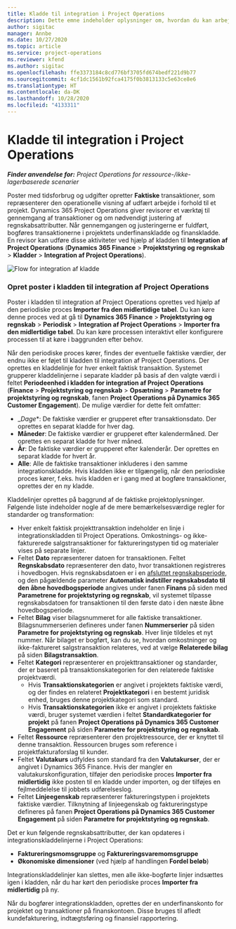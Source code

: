 ```yaml
---
title: Kladde til integration i Project Operations
description: Dette emne indeholder oplysninger om, hvordan du kan arbejde med kladden til integration i Project Operations.
author: sigitac
manager: Annbe
ms.date: 10/27/2020
ms.topic: article
ms.service: project-operations
ms.reviewer: kfend
ms.author: sigitac
ms.openlocfilehash: ffe3373184c8cd776bf3705fd674bedf221d9b77
ms.sourcegitcommit: 4cf1dc1561b92fca4175f0b3813133c5e63ce8e6
ms.translationtype: HT
ms.contentlocale: da-DK
ms.lasthandoff: 10/28/2020
ms.locfileid: "4133311"
---
```

# <a name="integration-journal-in-project-operations"></a>Kladde til integration i Project Operations

_**Finder anvendelse for:** Project Operations for ressource-/ikke-lagerbaserede scenarier_

Poster med tidsforbrug og udgifter opretter **Faktiske** transaktioner, som repræsenterer den operationelle visning af udfært arbejde i forhold til et projekt. Dynamics 365 Project Operations giver revisorer et værktøj til gennemgang af transaktioner og om nødvendigt justering af regnskabsattributter. Når gennemgangen og justeringerne er fuldført, bogføres transaktionerne i projektets underfinanskladde og finanskladde. En revisor kan udføre disse aktiviteter ved hjælp af kladden til **Integration af Project Operations** (**Dynamics 365 Finance** > **Projektstyring og regnskab** > **Kladder** > **Integration af Project Operations**).

![Flow for integration af kladde](./media/IntegrationJournal.png)

### <a name="create-records-in-the-project-operations-integration-journal"></a>Opret poster i kladden til integration af Project Operations

Poster i kladden til integration af Project Operations oprettes ved hjælp af den periodiske proces **Importer fra den midlertidige tabel**. Du kan køre denne proces ved at gå til **Dynamics 365 Finance** > **Projektstyring og regnskab** > **Periodisk** > **Integration af Project Operations** > **Importer fra den midlertidige tabel**. Du kan køre processen interaktivt eller konfigurere processen til at køre i baggrunden efter behov.

Når den periodiske proces kører, findes der eventuelle faktiske værdier, der endnu ikke er føjet til kladden til integration af Project Operations. Der oprettes en kladdelinje for hver enkelt faktisk transaktion.
Systemet grupperer kladdelinjerne i separate kladder på basis af den valgte værdi i feltet **Periodeenhed i kladden for integration af Project Operations** (**Finance** > **Projektstyring og regnskab** > **Opsætning** > **Parametre for projektstyring og regnskab**, fanen **Project Operations på Dynamics 365 Customer Engagement**). De mulige værdier for dette felt omfatter:

  - _*Dage**: De faktiske værdier er grupperet efter transaktionsdato. Der oprettes en separat kladde for hver dag.
  - **Måneder**: De faktiske værdier er grupperet efter kalendermåned. Der oprettes en separat kladde for hver måned.
  - **År**: De faktiske værdier er grupperet efter kalenderår. Der oprettes en separat kladde for hvert år.
  - **Alle**: Alle de faktiske transaktioner inkluderes i den samme integrationskladde. Hvis kladden ikke er tilgængelig, når den periodiske proces kører, f.eks. hvis kladden er i gang med at bogføre transaktioner, oprettes der en ny kladde.

Kladdelinjer oprettes på baggrund af de faktiske projektoplysninger. Følgende liste indeholder nogle af de mere bemærkelsesværdige regler for standarder og transformation:

  - Hver enkelt faktisk projekttransaktion indeholder en linje i integrationskladden til Project Operations. Omkostnings- og ikke-fakturerede salgstransaktioner for faktureringstypen tid og materialer vises på separate linjer.
  - Feltet **Dato** repræsenterer datoen for transaktionen. Feltet **Regnskabsdato** repræsenterer den dato, hvor transaktionen registreres i hovedbogen. Hvis regnskabsdatoen er i en [afsluttet regnskabsperiode](https://docs.microsoft.com/dynamics365/finance/general-ledger/close-general-ledger-at-period-end), og den pågældende parameter **Automatisk indstiller regnskabsdato til den åbne hovedbogsperiode** angives under fanen **Finans** på siden med **Parametrene for projektstyring og regnskab**, vil systemet tilpasse regnskabsdatoen for transaktionen til den første dato i den næste åbne hovedbogsperiode.
  - Feltet **Bilag** viser bilagsnummeret for alle faktiske transaktioner. Bilagsnummerserien defineres under fanen **Nummerserier** på siden **Parametre for projektstyring og regnskab**. Hver linje tildeles et nyt nummer. Når bilaget er bogført, kan du se, hvordan omkostninger og ikke-faktureret salgstransaktion relateres, ved at vælge **Relaterede bilag** på siden **Bilagstransaktion**.
  - Feltet **Kategori** repræsenterer en projekttransaktioner og standarder, der er baseret på transaktionskategorien for den relaterede faktiske projektværdi.
    - Hvis **Transaktionskategorien** er angivet i projektets faktiske værdi, og der findes en relateret **Projektkategori** i en bestemt juridisk enhed, bruges denne projektkategori som standard.
    - Hvis **Transaktionskategorien** ikke er angivet i projektets faktiske værdi, bruger systemet værdien i feltet **Standardkategorier for projekt** på fanen **Project Operations på Dynamics 365 Customer Engagement** på siden **Parametre for projektstyring og regnskab**.
  - Feltet **Ressource** repræsenterer den projektressource, der er knyttet til denne transaktion. Ressourcen bruges som reference i projektfakturaforslag til kunder.
  - Feltet **Valutakurs** udfyldes som standard fra den **Valutakurser**, der er angivet i Dynamics 365 Finance. Hvis der mangler en valutakurskonfiguration, tilføjer den periodiske proces **Importer fra midlertidig** ikke posten til en kladde under importen, og der tilføjes en fejlmeddelelse til jobbets udførelseslog.
  - Feltet **Linjeegenskab** repræsenterer faktureringstypen i projektets faktiske værdier. Tilknytning af linjeegenskab og faktureringstype defineres på fanen **Project Operations på Dynamics 365 Customer Engagement** på siden **Parametre for projektstyring og regnskab**.

Det er kun følgende regnskabsattributter, der kan opdateres i integrationskladdelinjerne i Project Operations:

- **Faktureringsmomsgruppe** og **Faktureringsvaremomsgruppe**
- **Økonomiske dimensioner** (ved hjælp af handlingen **Fordel beløb**)

Integrationskladdelinjer kan slettes, men alle ikke-bogførte linjer indsættes igen i kladden, når du har kørt den periodiske proces **Importer fra midlertidig** på ny.

Når du bogfører integrationskladden, oprettes der en underfinanskonto for projektet og transaktioner på finanskontoen. Disse bruges til afledt kundefakturering, indtægtsføring og finansiel rapportering.
